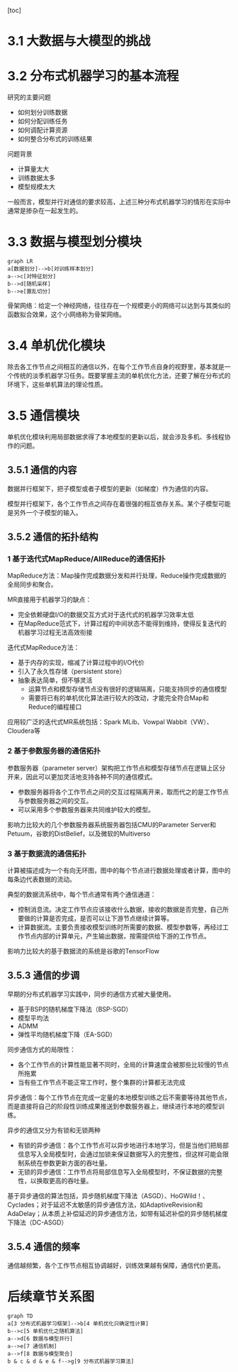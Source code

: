 [toc]

# 3.1 大数据与大模型的挑战

# 3.2 分布式机器学习的基本流程

研究的主要问题

- 如何划分训练数据
- 如何分配训练任务
- 如何调配计算资源
- 如何整合分布式的训练结果

问题背景

- 计算量太大
- 训练数据太多
- 模型规模太大

一般而言，模型并行对通信的要求较高，上述三种分布式机器学习的情形在实际中通常是掺杂在一起发生的。

# 3.3 数据与模型划分模块

```mermaid
graph LR
a[数据划分]-->b[对训练样本划分]
a-->c[对特征划分]
b-->d[随机采样]
b-->e[置乱切分]
```

骨架网络：给定一个神经网络，往往存在一个规模更小的网络可以达到与其类似的函数拟合效果，这个小网络称为骨架网络。

# 3.4 单机优化模块

除去各工作节点之间相互的通信以外，在每个工作节点自身的视野里，基本就是一个传统的淡季机器学习任务。既要掌握主流的单机优化方法，还要了解在分布式的环境下，这些单机算法的理论性质。

# 3.5 通信模块

单机优化模块利用局部数据求得了本地模型的更新以后，就会涉及多机、多线程协作的问题。

## 3.5.1 通信的内容

数据并行框架下，把子模型或者子模型的更新（如梯度）作为通信的内容。

模型并行框架下，各个工作节点之间存在着很强的相互依存关系。某个子模型可能是另外一个子模型的输入。

## 3.5.2 通信的拓扑结构

### 1 基于迭代式MapReduce/AllReduce的通信拓扑

MapReduce方法：Map操作完成数据分发和并行处理，Reduce操作完成数据的全局同步和聚合。

MR直接用于机器学习的缺点：

- 完全依赖硬盘I/O的数据交互方式对于迭代式的机器学习效率太低
- 在MapReduce范式下，计算过程的中间状态不能得到维持，使得反复迭代的机器学习过程无法高效衔接

迭代式MapReduce方法：

- 基于内存的实现，缩减了计算过程中的I/O代价
- 引入了永久性存储（persistent store）
- 抽象表达简单，但不够灵活
  - 运算节点和模型存储节点没有很好的逻辑隔离，只能支持同步的通信模型
  - 需要将已有的单机优化算法进行较大的改动，才能完全符合Map和Reduce的编程接口

应用较广泛的迭代式MR系统包括：Spark MLib、Vowpal Wabbit（VW）、Cloudera等

### 2 基于参数服务器的通信拓扑

参数服务器（parameter server）架构把工作节点和模型存储节点在逻辑上区分开来，因此可以更加灵活地支持各种不同的通信模式。

- 参数服务器将各个工作节点之间的交互过程隔离开来，取而代之的是工作节点与参数服务器之间的交互。
- 可以采用多个参数服务器来共同维护较大的模型。

影响力比较大的几个参数服务器系统服务器包括CMU的Parameter Server和Petuum，谷歌的DistBelief，以及微软的Multiverso

### 3 基于数据流的通信拓扑

计算被描述成为一个有向无环图，图中的每个节点进行数据处理或者计算，图中的每条边代表数据的流动。

典型的数据流系统中，每个节点通常有两个通信通道：

- 控制消息流。决定工作节点应该接收什么数据，接收的数据是否完整，自己所要做的计算是否完成，是否可以让下游节点继续计算等。
- 计算数据流。主要负责接收模型训练时所需要的数据、模型参数等，再经过工作节点内部的计算单元，产生输出数据，按需提供给下游的工作节点。

影响力比较大的基于数据流的系统是谷歌的TensorFlow

## 3.5.3 通信的步调

早期的分布式机器学习实践中，同步的通信方式被大量使用。

- 基于BSP的随机梯度下降法（BSP-SGD）
- 模型平均法
- ADMM
- 弹性平均随机梯度下降（EA-SGD）

同步通信方式的局限性：

- 各个工作节点的计算性能显著不同时，全局的计算速度会被那些比较慢的节点所拖累
- 当有些工作节点不能正常工作时，整个集群的计算都无法完成

异步通信：每个工作节点在完成一定量的本地模型训练之后不需要等待其他节点，而是直接将自己的阶段性训练成果推送到参数服务器上，继续进行本地的模型训练。

异步的通信又分为有锁和无锁两种

- 有锁的异步通信：各个工作节点可以异步地进行本地学习，但是当他们把局部信息写入全局模型时，会通过加锁来保证数据写入的完整性，但这样可能会限制系统在参数更新方面的吞吐量。
- 无锁的异步通信：工作节点将局部信息写入全局模型时，不保证数据的完整性，以换取更高的吞吐量。

基于异步通信的算法包括，异步随机梯度下降法（ASGD）、HoGWild！、Cyclades；对于延迟不太敏感的异步通信方法，如AdaptiveRevision和AdaDelay；从本质上补偿延迟的异步通信方法，如带有延迟补偿的异步随机梯度下降法（DC-ASGD）

## 3.5.4 通信的频率

通信越频繁，各个工作节点相互协调越好，训练效果越有保障，通信代价更高。

# 后续章节关系图

```mermaid
graph TD
a[3 分布式机器学习框架]-->b[4 单机优化只确定性计算]
b-->c[5 单机优化之随机算法]
a-->d[6 数据与模型并行]
a-->e[7 通信机制]
a-->f[8 数据与模型聚合]
b & c & d & e & f-->g[9 分布式机器学习算法]
```



